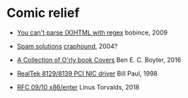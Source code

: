 # Comic relief

- [You can't parse (X)HTML with regex](https://stackoverflow.com/a/1732454/3516684)
  bobince, 2009

- [Spam solutions](https://yro.slashdot.org/comments.pl?sid=103104&cid=8783189)
  [craphound](https://craphound.com/spamsolutions.txt), 2004?

- [A Collection of O'rly book Covers](https://boyter.org/2016/04/collection-orly-book-covers/)
  Ben E. C. Boyter, 2016

- [RealTek 8129/8139 PCI NIC driver](https://people.freebsd.org/~wpaul/RealTek/3.0/if_rl.c)
  Bill Paul, 1998

- [RFC 09/10 x86/enter](https://lkml.org/lkml/2018/1/21/192)
  Linus Torvalds, 2018


